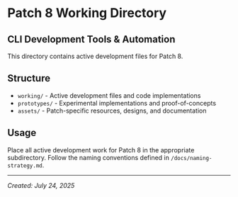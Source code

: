 # Patch 8 Working Directory
## CLI Development Tools & Automation

This directory contains active development files for Patch 8.

## Structure
- `working/` - Active development files and code implementations
- `prototypes/` - Experimental implementations and proof-of-concepts
- `assets/` - Patch-specific resources, designs, and documentation

## Usage
Place all active development work for Patch 8 in the appropriate subdirectory.
Follow the naming conventions defined in `/docs/naming-strategy.md`.

---
*Created: July 24, 2025*

